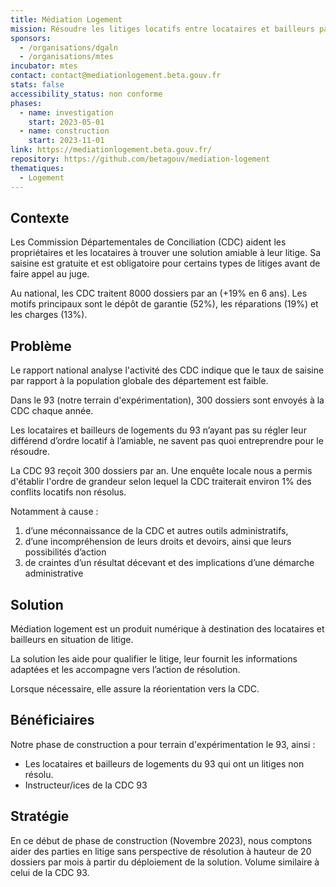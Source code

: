 ```yaml
---
title: Médiation Logement
mission: Résoudre les litiges locatifs entre locataires et bailleurs par la médiation.
sponsors:
  - /organisations/dgaln
  - /organisations/mtes
incubator: mtes
contact: contact@mediationlogement.beta.gouv.fr
stats: false
accessibility_status: non conforme
phases:
  - name: investigation
    start: 2023-05-01
  - name: construction
    start: 2023-11-01
link: https://mediationlogement.beta.gouv.fr/
repository: https://github.com/betagouv/mediation-logement
thematiques:
  - Logement
---
```

## Contexte
Les Commission Départementales de Conciliation (CDC) aident les propriétaires et les locataires à trouver une solution amiable à leur litige. Sa saisine est gratuite et est obligatoire pour certains types de litiges avant de faire appel au juge.

Au national, les CDC traitent 8000 dossiers par an (+19% en 6 ans). Les motifs principaux sont le dépôt de garantie (52%), les réparations (19%) et les charges (13%).

## Problème
Le rapport national analyse l'activité des CDC indique que le taux de saisine par rapport à la population globale des département est faible. 

Dans le 93 (notre terrain d'expérimentation), 300 dossiers sont envoyés à la CDC chaque année. 

Les locataires et bailleurs de logements du 93 n’ayant pas su régler leur différend d’ordre locatif à l’amiable, ne savent pas quoi entreprendre pour le résoudre.

La CDC 93 reçoit 300 dossiers par an. Une enquête locale nous a permis d'établir l'ordre de grandeur selon lequel la CDC traiterait environ 1% des conflits locatifs non résolus.

Notamment à cause :
1. d’une méconnaissance de la CDC et autres outils administratifs,
2. d’une incompréhension de leurs droits et devoirs, ainsi que leurs possibilités d’action
3. de craintes d’un résultat décevant et des implications d’une démarche administrative


## Solution
Médiation logement est un produit numérique à destination des locataires et bailleurs en situation de litige. 

La solution les aide pour qualifier le litige, leur fournit les informations adaptées et les accompagne vers l’action de résolution.

Lorsque nécessaire, elle assure la réorientation vers la CDC.


## Bénéficiaires
Notre phase de construction a pour terrain d'expérimentation le 93, ainsi :

* Les locataires et bailleurs de logements du 93 qui ont un litiges non résolu.
* Instructeur/ices de la CDC 93


## Stratégie

En ce début de phase de construction (Novembre 2023), nous comptons aider des parties en litige sans perspective de résolution à hauteur de 20 dossiers par mois à partir du déploiement de la solution. Volume similaire à celui de la CDC 93.
